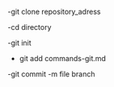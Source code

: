 -git clone repository_adress

-cd directory

-git init

- git add commands-git.md

-git commit -m file branch

